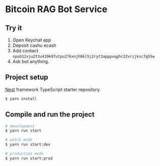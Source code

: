 # Bitcoin RAG Bot Service

## Try it
1. Open Keychat app
2. Deposit cashu ecash
3. Add contact `npub12vju2t3v439k97utpu27kxnjh0kl5j2ryt3apppvqghc32vrzjksc7g55w`
4. Ask bot anything.


## Project setup
[Nest](https://github.com/nestjs/nest) framework TypeScript starter repository.

```bash
$ yarn install
```

## Compile and run the project

```bash
# development
$ yarn run start

# watch mode
$ yarn run start:dev

# production mode
$ yarn run start:prod
```